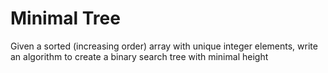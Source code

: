 # Minimal Tree

Given a sorted (increasing order) array with unique integer elements, write an algorithm to create a binary search tree with minimal height